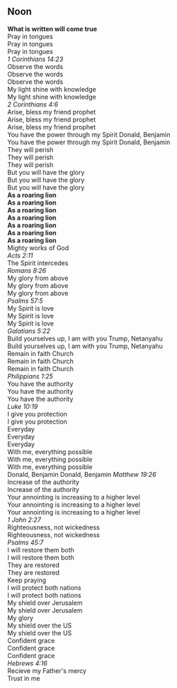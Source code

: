 ## Noon

**What is written will come true**  
Pray in tongues  
Pray in tongues  
Pray in tongues  
_1 Corinthians 14:23_  
Observe the words  
Observe the words  
Observe the words  
My light shine with knowledge  
My light shine with knowledge  
_2 Corinthians 4:6_  
Arise, bless my friend prophet  
Arise, bless my friend prophet  
Arise, bless my friend prophet  
You have the power through my Spirit Donald, Benjamin  
You have the power through my Spirit Donald, Benjamin  
They will perish  
They will perish  
They will perish  
But you will have the glory  
But you will have the glory  
But you will have the glory  
**As a roaring lion**  
**As a roaring lion**  
**As a roaring lion**  
**As a roaring lion**  
**As a roaring lion**  
**As a roaring lion**  
**As a roaring lion**  
Mighty works of God  
_Acts 2:11_  
The Spirit intercedes  
_Romans 8:26_  
My glory from above  
My glory from above  
My glory from above  
_Psalms 57:5_  
My Spirit is love  
My Spirit is love  
My Spirit is love  
_Galatians 5:22_  
Build yourselves up, I am with you Trump, Netanyahu  
Build yourselves up, I am with you Trump, Netanyahu  
Remain in faith Church  
Remain in faith Church  
Remain in faith Church  
_Philippians 1:25_  
You have the authority  
You have the authority  
You have the authority  
_Luke 10:19_  
I give you protection  
I give you protection  
Everyday  
Everyday  
Everyday  
With me, everything possible  
With me, everything possible  
With me, everything possible  
Donald, Benjamin
Donald, Benjamin
_Matthew 19:26_  
Increase of the authority  
Increase of the authority  
Your annointing is increasing to a higher level  
Your annointing is increasing to a higher level  
Your annointing is increasing to a higher level  
_1 John 2:27_  
Righteousness, not wickedness  
Righteousness, not wickedness  
_Psalms 45:7_  
I will restore them both  
I will restore them both  
They are restored  
They are restored  
Keep praying  
I will protect both nations  
I will protect both nations  
My shield over Jerusalem  
My shield over Jerusalem  
My glory  
My shield over the US  
My shield over the US  
Confident grace  
Confident grace  
Confident grace  
_Hebrews 4:16_  
Recieve my Father's mercy  
Trust in me  
